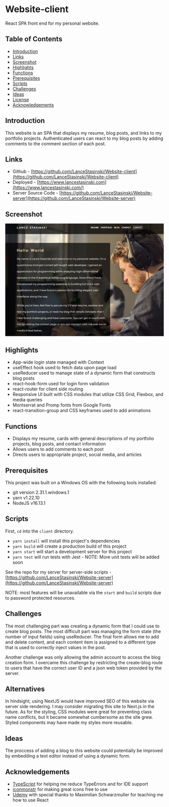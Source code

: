 # Website-client

React SPA front end for my personal website.

## Table of Contents

- [Introduction](#Introduction)
- [Links](#Links)
- [Screenshot](#Screenshot)
- [Highlights](#Highlights)
- [Functions](#Functions)
- [Prerequisites](#Prerequisites)
- [Scripts](#Scripts)
- [Challenges](#Alternatives)
- [Ideas](#Ideas)
- [License](#License)
- [Acknowledgements](#Acknowledgements)

## Introduction

This website is an SPA that displays my resume, blog posts, and links to my portfolio projects. Authenticated users can react to my blog posts by adding comments to the comment section of each post.

## Links

- Github - [https://github.com/LanceStasinski/Website-client](https://github.com/LanceStasinski/Website-client)
- Deployed - [https://www.lancestasinski.com](https://www.lancestasinski.com/)
- Server Source Code - [https://github.com/LanceStasinski/Website-server](https://github.com/LanceStasinski/Website-server)

## Screenshot

![screenshot](./client/src/assets/project-images/website.JPG)

## Highlights

- App-wide login state managed with Context
- useEffect hook used to fetch data upon page load
- useReducer used to manage state of a dynamic form that constructs blog posts
- react-hook-form used for login form validation
- react-router for client side routing
- Responsive UI built with CSS modules that utilize CSS Grid, Flexbox, and media queries
- Montserrat and Promp fonts from Google Fonts
- react-transition-group and CSS keyframes used to add animations

## Functions

- Displays my resume, cards with general descriptions of my portfolio projects, blog posts, and contact information
- Allows users to add comments to each post
- Directs users to appropriate project, social media, and articles

## Prerequisites

This project was built on a Windows OS with the following tools installed:

- git version 2.31.1.windows.1
- yarn v1.22.10
- NodeJS v16.13.1

## Scripts

First, `cd` into the `client` directory.

- `yarn install` will install this project's dependencies
- `yarn build` will create a production build of this project
- `yarn start` will start a development server for this project
- `yarn test` will run tests with Jest - NOTE: More unit tests will be added soon

See the repo for my server for server-side scripts - [https://github.com/LanceStasinski/Website-server](https://github.com/LanceStasinski/Website-server)

NOTE: most features will be unavailable via the `start` and `build` scripts due to password protected resources.

## Challenges

The most challenging part was creating a dynamic form that I could use to create blog posts. The most difficult part was managing the form state (the number of input fields) using useReducer. The final form allows me to add and delete content, and each content item is assigned to a different type that is used to correctly inject values in the post.

Another challenge was only allowing the admin account to access the blog creation form. I overcame this challenge by restricting the create-blog route to users that have the correct user ID and a json web token provided by the server.

## Alternatives

In hindsight, using NextJS would have improved SEO of this website via server side rendering. I may consider migrating this site to Next.js in the future. As for the styling, CSS modules were great for preventing class name conflicts, but it became somewhat cumbersome as the site grew. Styled components may have made my styles more reusable.

## Ideas

The proccess of adding a blog to this website could potentially be improved by embedding a text editor instead of using a dynamic form.

## Acknowledgements

- [TypeScript](https://www.typescriptlang.org/) for helping me reduce TypeErrors and for IDE support
- [iconmonstr](https://iconmonstr.com/) for making great icons free to use
- [Udemy](https://www.udemy.com/course/react-the-complete-guide-incl-redux/) with special thanks to Maximilian Schwarzmuller for teaching me how to use React
